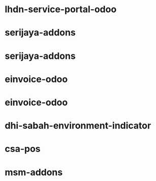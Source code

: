 # lhdn-service-portal-odoo
# serijaya-addons
# serijaya-addons
# einvoice-odoo
# einvoice-odoo
# dhi-sabah-environment-indicator
# csa-pos
# msm-addons
